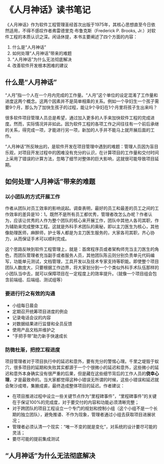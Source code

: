 # 《人月神话》读书笔记
《人月神话》作为软件工程管理圣经首次出版于1975年，其核心思想直至今日依然适用，不得不感叹作者弗雷德里克·布鲁克斯（Frederick P. Brooks, Jr.）对软件工程的本质认识之深。闲话休提，本书主要阐述了四个方面的内容：
1. 什么是“人月神话”
2. 如何处理“人月神话”带来的难题
3. “人月神话”为什么无法彻底解决
4. 改善软件开发根本困难的建议

## 什么是“人月神话”
“人月”指一个人在一个月内完成的工作量。“人月”这个单位的设定混淆了工作量和进度这两个概念。这两个因素并不是简单相乘的关系。例如一个孕妇生一个孩子需要9个月，那么为了加快生孩子的过程，能让9个孕妇在1个月里将孩子生出来吗？

很多软件项目管理人员总是希望，通过加入更多的人手来加快软件工程的完成进度。然而，实际情况并非如此。因为软件工程的各项工作之间往往有一个前后承继的关系，得完成一项，才能进行另一项，新加的人手并不能马上就开展后面的工作。

“人月神话”所反映出的，是软件开发在项目管理中遇到的难题：管理人员因为盲目乐观，对项目开发过程中的困难没有充分的认识，在计算项目的工作量和交付时间上采用了错误的计算方法，忽略了细节对整体的巨大影响，这就很可能导致项目延期。

## 如何处理“人月神话”带来的难题

### 以小团队的方式开展工作

作者从团队对员工效率的影响说起。调查表明，最好的员工和最差的员工之间的工作效率的差异是10：1。既然不是所有员工都优秀，管理者改怎么办呢？作者认为，应该让优秀的人作为整个团队的核心来开展工作，团队中其他人各司其职，作为辅助来完成整体工程。这就是外科手术团队的奥秘，即以主刀医生为核心，其他 像助理医师，麻醉师，护士等人都是为主刀医生服务的，大家各司其职，齐心协力，从而保证手术可以顺利完成。

这个思路反映到软件工程管理上，就是：首席程序员或者架构师充当主刀医生的角色，而团队管理者充当副手或者服务人员，其他团队陈云则分别负责单元代码编写，功能单元测试，文档管理，工具开发以及技术专家支持等职能。即使整个项目团队人数庞大，只要根据工作边界，将大家划分到一个个类似外科手术队伍那样的小团队当中去，就可以保障项目在一定程度上的效率提升。（就像一个项目组会包含前端组、后端组、测试组等）

### 要进行行之有效的沟通

- 小组每日晨会
- 定期召开统筹项目进度的例会
- 记录电话会议的内容
- 对数据结果进行监督和全员反馈
- 使用产品文档并维护之
- “手把手带”助力新手快速成长

### 防微杜渐，把控工程进度

项目管理者对于项目执行中的延迟和意外，要有充分的警惕心理。千里之堤毁于蚁穴，很多项目的延期和失败其实都源于一个个很微小的延迟和意外，这些微小的延迟和意外本身确实没有很严重的后果，但是藏在这些细节背后的工作人员的**侥幸心理**，才是最致命的。当大家都觉得这种小错误无所谓的时候，这些小错误和延迟就会聚沙成塔，集腋成裘，最终造成整体项目的延迟。作者建议：

- 在项目推进过程中设立一些关键节点作为“里程碑事件”，“里程碑事件”的关键在于保证100%的完成度，对于要交付的内容和功能必须清晰完整；
- 对于跨团队的项目工程设立一个专门的规划和控制小组（这个小组不是一个长期的独立团队），避免推诿、不作为现象，管理者通过小组去获取项目进展状况；
- 管理者必须认清一个现实：“唯一不变的就是变化”，对系统的设计要尽可能的灵活；
- 要尽可能的提前集成测试

## “人月神话”为什么无法彻底解决